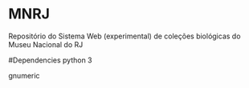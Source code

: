 # MNRJ
Repositório do Sistema Web (experimental) de coleções biológicas do Museu Nacional do RJ


#Dependencies
python 3

gnumeric